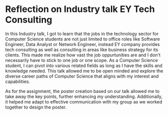# Reflection on Industry talk EY Tech Consulting
In this Industry talk, I got to learn that the jobs in the technology sector for Computer Science students are not just limited to office roles like Software Engineer, Data Analyst or Network Engineer, instead EY company provides tech consulting as well as consulting in areas like business strategy for its clients. This made me realize how vast the job oppurtunities are and I don't necessarily have to stick to one job or one scope. As a Computer Science student, I can pivot into various related fields as long as I have the skills and knowledge needed. This talk allowed me to be open minded and explore the diverse career paths of Computer Science that aligns with my interest and capabilities. 

As for the assignment, the poster creation based on our talk allowed me to take away the key points, further enhancing my understanding. Additionally, it helped me adapt to effective communication with my group as we worked together to design the poster.
